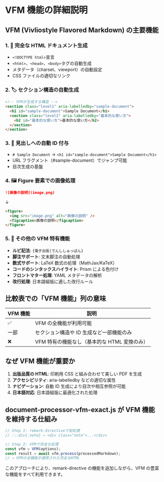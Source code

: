 # VFM 機能の詳細説明

## VFM (Vivliostyle Flavored Markdown) の主要機能

### 1. 📄 完全な HTML ドキュメント生成

- `<!DOCTYPE html>`宣言
- `<html>`、`<head>`、`<body>`タグの自動生成
- メタデータ（charset、viewport）の自動設定
- CSS ファイルの適切なリンク

### 2. 🏷️ セクション構造の自動生成

```html
<!-- VFMが生成する構造 -->
<section class="level1" aria-labelledby="sample-document">
  <h1 id="sample-document">Sample Document</h1>
  <section class="level2" aria-labelledby="基本的な使い方">
    <h2 id="基本的な使い方">基本的な使い方</h2>
  </section>
</section>
```

### 3. 🔗 見出しへの自動 ID 付与

- `# Sample Document` → `<h1 id="sample-document">Sample Document</h1>`
- URL フラグメント（#sample-document）でジャンプ可能
- 目次生成の基盤

### 4. 🖼️ Figure 要素での画像処理

```markdown
![画像の説明](image.png)
```

↓

```html
<figure>
  <img src="image.png" alt="画像の説明" />
  <figcaption>画像の説明</figcaption>
</figure>
```

### 5. 📝 その他の VFM 特有機能

- **ルビ記法**: `{電子出版|でんししゅっぱん}`
- **脚注サポート**: 文末脚注の自動処理
- **数式サポート**: LaTeX 数式の処理（MathJax/KaTeX）
- **コードのシンタックスハイライト**: Prism による色付け
- **フロントマター処理**: YAML メタデータの解析
- **改行処理**: 日本語組版に適した改行ルール

## 比較表での「VFM 機能」列の意味

| VFM 機能 | 説明                                         |
| -------- | -------------------------------------------- |
| ✅       | VFM の全機能が利用可能                       |
| 一部     | セクション構造や ID 生成など一部機能のみ     |
| ❌       | VFM 特有の機能なし（基本的な HTML 変換のみ） |

## なぜ VFM 機能が重要か

1. **出版品質の HTML**: 印刷用 CSS と組み合わせて美しい PDF を生成
2. **アクセシビリティ**: aria-labelledby などの適切な属性
3. **ナビゲーション**: 自動 ID 生成により目次や相互参照が可能
4. **日本語対応**: 日本語組版に最適化された処理

## document-processor-vfm-exact.js が VFM 機能を維持する仕組み

```javascript
// Step 1: remark-directiveで前処理
// :::div{.note} → <div class="note">...</div>

// Step 2: VFMで完全な処理
const vfm = VFM(options);
const result = await vfm.process(processedMarkdown);
// → VFMの全機能が適用された完全なHTML
```

このアプローチにより、remark-directive の機能を追加しながら、VFM の豊富な機能をすべて利用できます。
